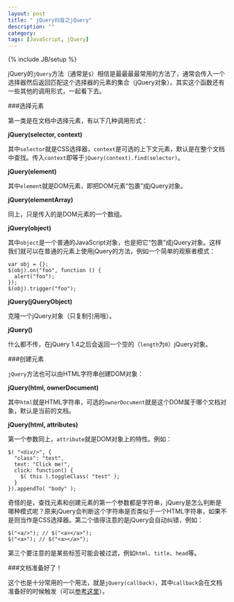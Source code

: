 ```yaml
---
layout: post
title: " jQuery扫盲之jQuery"
description: ""
category: 
tags: [JavaScript, jQuery]
---
```

{% include JB/setup %}

jQuery的`jQuery`方法（通常是`$`）相信是最最最最常用的方法了，通常会传入一个选择器然后返回匹配这个选择器的元素的集合（jQuery对象）。其实这个函数还有一些其他的调用形式，一起看下去。

###选择元素

第一类是在文档中选择元素，有以下几种调用形式：

**jQuery(selector, context)**

其中`selector`就是CSS选择器，`context`是可选的上下文元素，默认是在整个文档中查找。传入`context`即等于`jQuery(context).find(selector)`。

**jQuery(element)**

其中`element`就是DOM元素，即把DOM元素“包裹”成jQuery对象。

**jQuery(elementArray)**

同上，只是传入的是DOM元素的一个数组。

**jQuery(object)**

其中`object`是一个普通的JavaScript对象，也是把它“包裹”成jQuery对象。这样我们就可以在普通的元素上使用jQuery的方法，例如一个简单的观察者模式：

    var obj = {};
    $(obj).on("foo", function () {
      alert("foo");
    });
    $(obj).trigger("foo");

**jQuery(jQueryObject)**

克隆一个jQuery对象（只复制引用哦）。

**jQuery()**

什么都不传，在jQuery 1.4之后会返回一个空的（`length`为`0`）jQuery对象。

###创建元素

`jQuery`方法也可以由HTML字符串创建DOM对象：

**jQuery(html, ownerDocument)**

其中`html`就是HTML字符串，可选的`ownerDocument`就是这个DOM属于哪个文档对象，默认是当前的文档。

**jQuery(html, attributes)**

第一个参数同上，`attribute`就是DOM对象上的特性。例如：

    $( "<div/>", {
      "class": "test",
      text: "Click me!",
      click: function() {
        $( this ).toggleClass( "test" );
      }
    }).appendTo( "body" );

奇怪的是，查找元素和创建元素的第一个参数都是字符串，jQuery是怎么判断是哪种模式呢？原来jQuery会判断这个字符串是否类似于一个HTML字符串，如果不是则当作是CSS选择器。第二个值得注意的是jQuery会自动纠错，例如：

    $("<a/>"); // $("<a></a>");
    $("<a>"); // $("<a></a>");

第三个要注意的是某些标签可能会被过滤，例如`html`、`title`、`head`等。

###文档准备好了！

这个也是十分常用的一个用法，就是`jQuery(callback)`，其中`callback`会在文档准备好的时候触发（可以[参考这里](http://dafeizizhu.github.io/2013/10/01/javascript-document-ready-event/)）。
